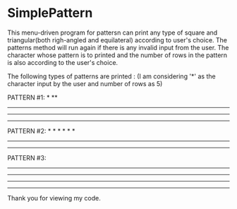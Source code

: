 # SimplePattern

This menu-driven program for pattersn can print any type of square and triangular(both righ-angled and equilateral) according to user's choice. The patterns method will run again if there is any invalid input from the user.
The character whose pattern is to printed and the number of rows in the pattern is also according to the user's choice.

The following types of patterns are printed : 
(I am considering '*' as the character input by the user and number of rows as 5)

PATTERN #1:
*
**
***
****
*****

PATTERN #2:
      *
     * *
    * * *
   * * * *
  * * * * *
  
PATTERN #3:
* * * * *
* * * * *
* * * * *
* * * * *

Thank you for viewing my code.
